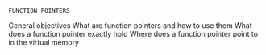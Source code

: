     FUNCTION POINTERS
    
General objectives
What are function pointers and how to use them
What does a function pointer exactly hold
Where does a function pointer point to in the virtual memory

